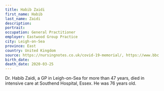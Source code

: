 ```yaml
---
title: Habib Zaidi
first_name: Habib
last_name: Zaidi
description: 
portrait: 
occupation: General Practitioner
employer: Eastwood Group Practice
city: Leigh-on-Sea
province: East
country: United Kingdom
source: https://nursingnotes.co.uk/covid-19-memorial/, https://www.bbc.com/news/uk-england-essex-52040991
birth_date: 
death_date: 2020-03-25
---
```


Dr. Habib Zaidi, a GP in Leigh-on-Sea for more than 47 years, died in intensive care at Southend Hospital, Essex. He was 76 years old.
